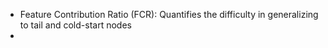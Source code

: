 - Feature Contribution Ratio (FCR): Quantifies the difficulty in generalizing to tail and cold-start nodes
- 


